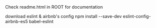Check readme.html in ROOT for documentation

download eslint & airbnb's config
npm install --save-dev eslint-config-airbnb-es5 babel-eslint
